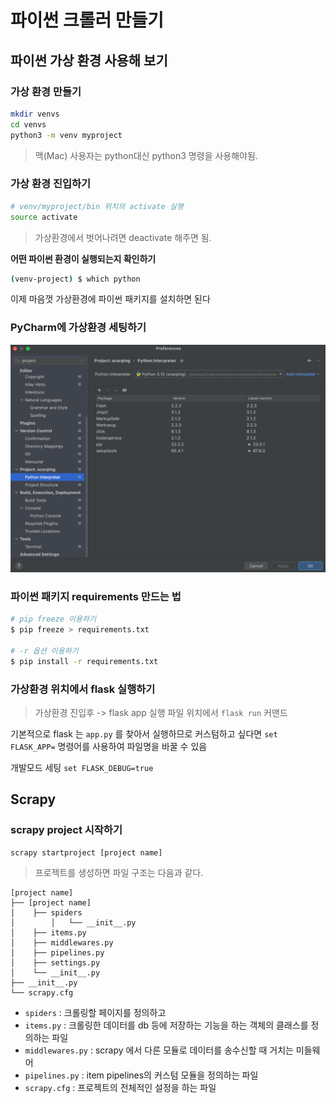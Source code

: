 

# 파이썬 크롤러 만들기

## 파이썬 가상 환경 사용해 보기

### 가상 환경 만들기

```bash
mkdir venvs
cd venvs
python3 -m venv myproject
```

> 맥(Mac) 사용자는 python대신 python3 명령을 사용해야됨.

### 가상 환경 진입하기

```bash
# venv/myproject/bin 위치의 activate 실행
source activate
```

> 가상환경에서 벗어나려면 deactivate 해주면 됨.

**어떤 파이썬 환경이 실행되는지 확인하기**

```bash
(venv-project) $ which python
```

이제 마음껏 가상환경에 파이썬 패키지를 설치하면 된다

### PyCharm에 가상환경 세팅하기

![pycharm](./pycharm.png)

### 파이썬 패키지 requirements 만드는 법

```bash
# pip freeze 이용하기
$ pip freeze > requirements.txt

# -r 옵션 이용하기
$ pip install -r requirements.txt
```

### 가상환경 위치에서 flask 실행하기

> 가상환경 진입후 -> flask app 실행 파일 위치에서 `flask run` 커맨드

기본적으로 flask 는 `app.py` 를 찾아서 실행하므로 커스텀하고 싶다면 `set FLASK_APP=` 명령어를 사용하여 파일명을 바꿀 수 있음 

개발모드 세팅 `set FLASK_DEBUG=true`



## Scrapy

### scrapy project 시작하기

```bash
scrapy startproject [project name]
```

> 프로젝트를 생성하면 파일 구조는 다음과 같다.

```
[project name]
├── [project name]
│    ├── spiders
│		 │   └── __init__.py
│    ├── items.py
│    ├── middlewares.py
│    ├── pipelines.py
│    ├── settings.py
│    └── __init__.py
├── __init__.py
└── scrapy.cfg
```

- `spiders` : 크롤링할 페이지를 정의하고 
- `items.py` : 크롤링한 데이터를 db 등에 저장하는 기능을 하는 객체의 클래스를 정의하는 파일
- `middlewares.py` : scrapy 에서 다른 모듈로 데이터를 송수신할 때 거치는 미들웨어
- `pipelines.py` : item pipelines의 커스텀 모듈을 정의하는 파일
- `scrapy.cfg` : 프로젝트의 전체적인 설정을 하는 파일
